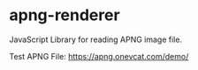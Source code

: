 # apng-renderer

JavaScript Library for reading APNG image file.

Test APNG File: https://apng.onevcat.com/demo/